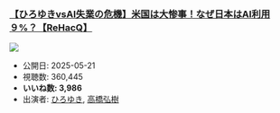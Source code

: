 ### [【ひろゆきvsAI失業の危機】米国は大惨事！なぜ日本はAI利用９%？【ReHacQ】](https://www.youtube.com/watch?v=bgEcNoD_ZIk)
[![](https://img.youtube.com/vi/bgEcNoD_ZIk/sddefault.jpg)](https://www.youtube.com/watch?v=bgEcNoD_ZIk)
-   公開日: 2025-05-21
-   視聴数: 360,445
-   **いいね数: 3,986**
-   出演者: [ひろゆき](/rehacq_fan/people/ひろゆき "wikilink"), [高橋弘樹](/rehacq_fan/people/高橋弘樹 "wikilink")
